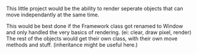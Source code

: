 This little project would be the ability to render seperate objects that can move independantly at the same time.


This would be best done if the Framework class got renamed to Window and only handled the very basics of rendering. (ei: clear, draw pixel, render) The rest of the objects would get their own class, with their own move methods and stuff. (inheritance might be useful here.)

